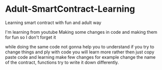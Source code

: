 # Adult-SmartContract-Learning
Learning smart contract with fun and adult way 

I'm learning from youtube
Making some changes in code and making them for fun so I don't forget it  

while doing the same code not gonna help you to understand if you try to change things and ply with code you will learn more rather then just copy paste code and learning make few changes for example change the name of the contract, functions try to write it down differently.
